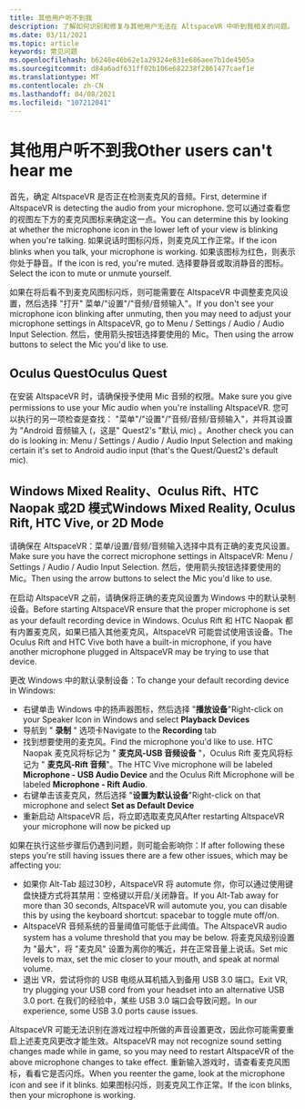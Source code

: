 ```yaml
---
title: 其他用户听不到我
description: 了解如何识别和修复与其他用户无法在 AltspaceVR 中听到我相关的问题。
ms.date: 03/11/2021
ms.topic: article
keywords: 常见问题
ms.openlocfilehash: b6248e46b62e1a29324e831e686aee7b1de4505a
ms.sourcegitcommit: d84a6adf631ff02b106e682238f2861477caef1e
ms.translationtype: MT
ms.contentlocale: zh-CN
ms.lasthandoff: 04/08/2021
ms.locfileid: "107212041"
---
```

# <a name="other-users-cant-hear-me"></a><span data-ttu-id="d7701-104">其他用户听不到我</span><span class="sxs-lookup"><span data-stu-id="d7701-104">Other users can't hear me</span></span>

<span data-ttu-id="d7701-105">首先，确定 AltspaceVR 是否正在检测麦克风的音频。</span><span class="sxs-lookup"><span data-stu-id="d7701-105">First, determine if AltspaceVR is detecting the audio from your microphone.</span></span> <span data-ttu-id="d7701-106">您可以通过查看您的视图左下方的麦克风图标来确定这一点。</span><span class="sxs-lookup"><span data-stu-id="d7701-106">You can determine this by looking at whether the microphone icon in the lower left of your view is blinking when you're talking.</span></span> <span data-ttu-id="d7701-107">如果说话时图标闪烁，则麦克风工作正常。</span><span class="sxs-lookup"><span data-stu-id="d7701-107">If the icon blinks when you talk, your microphone is working.</span></span> <span data-ttu-id="d7701-108">如果该图标为红色，则表示你处于静音。</span><span class="sxs-lookup"><span data-stu-id="d7701-108">If the icon is red, you're muted.</span></span> <span data-ttu-id="d7701-109">选择要静音或取消静音的图标。</span><span class="sxs-lookup"><span data-stu-id="d7701-109">Select the icon to mute or unmute yourself.</span></span>

<span data-ttu-id="d7701-110">如果在将后看不到麦克风图标闪烁，则可能需要在 AltspaceVR 中调整麦克风设置，然后选择 "打开" 菜单/"设置"/"音频/音频输入"。</span><span class="sxs-lookup"><span data-stu-id="d7701-110">If you don't see your microphone icon blinking after unmuting, then you may need to adjust your microphone settings in AltspaceVR, go to Menu / Settings / Audio / Audio Input Selection.</span></span> <span data-ttu-id="d7701-111">然后，使用箭头按钮选择要使用的 Mic。</span><span class="sxs-lookup"><span data-stu-id="d7701-111">Then using the arrow buttons to select the Mic you'd like to use.</span></span>
 
## <a name="oculus-quest"></a><span data-ttu-id="d7701-112">Oculus Quest</span><span class="sxs-lookup"><span data-stu-id="d7701-112">Oculus Quest</span></span> 

<span data-ttu-id="d7701-113">在安装 AltspaceVR 时，请确保授予使用 Mic 音频的权限。</span><span class="sxs-lookup"><span data-stu-id="d7701-113">Make sure you give permissions to use your Mic audio when you're installing AltspaceVR.</span></span> <span data-ttu-id="d7701-114">您可以执行的另一项检查是查找： "菜单"/"设置"/"音频/音频/音频输入"，并将其设置为 "Android 音频输入 (，这是" Quest2's "默认 mic) 。</span><span class="sxs-lookup"><span data-stu-id="d7701-114">Another check you can do is looking in: Menu / Settings / Audio / Audio Input Selection and making certain it's set to Android audio input (that's the Quest/Quest2's default mic).</span></span>
 
## <a name="windows-mixed-reality-oculus-rift-htc-vive-or-2d-mode"></a><span data-ttu-id="d7701-115">Windows Mixed Reality、Oculus Rift、HTC Naopak 或2D 模式</span><span class="sxs-lookup"><span data-stu-id="d7701-115">Windows Mixed Reality, Oculus Rift, HTC Vive, or 2D Mode</span></span>

<span data-ttu-id="d7701-116">请确保在 AltspaceVR：菜单/设置/音频/音频输入选择中具有正确的麦克风设置。</span><span class="sxs-lookup"><span data-stu-id="d7701-116">Make sure you have the correct microphone settings in AltspaceVR: Menu / Settings / Audio / Audio Input Selection.</span></span> <span data-ttu-id="d7701-117">然后，使用箭头按钮选择要使用的 Mic。</span><span class="sxs-lookup"><span data-stu-id="d7701-117">Then using the arrow buttons to select the Mic you'd like to use.</span></span>

<span data-ttu-id="d7701-118">在启动 AltspaceVR 之前，请确保将正确的麦克风设置为 Windows 中的默认录制设备。</span><span class="sxs-lookup"><span data-stu-id="d7701-118">Before starting AltspaceVR ensure that the proper microphone is set as your default recording device in Windows.</span></span> <span data-ttu-id="d7701-119">Oculus Rift 和 HTC Naopak 都有内置麦克风，如果已插入其他麦克风，AltspaceVR 可能尝试使用该设备。</span><span class="sxs-lookup"><span data-stu-id="d7701-119">The Oculus Rift and HTC Vive both have a built-in microphone, if you have another microphone plugged in AltspaceVR may be trying to use that device.</span></span>
 
<span data-ttu-id="d7701-120">更改 Windows 中的默认录制设备：</span><span class="sxs-lookup"><span data-stu-id="d7701-120">To change your default recording device in Windows:</span></span>
* <span data-ttu-id="d7701-121">右键单击 Windows 中的扬声器图标，然后选择 "**播放设备**"</span><span class="sxs-lookup"><span data-stu-id="d7701-121">Right-click on your Speaker Icon in Windows and select **Playback Devices**</span></span>
* <span data-ttu-id="d7701-122">导航到 " **录制** " 选项卡</span><span class="sxs-lookup"><span data-stu-id="d7701-122">Navigate to the **Recording** tab</span></span>
* <span data-ttu-id="d7701-123">找到想要使用的麦克风。</span><span class="sxs-lookup"><span data-stu-id="d7701-123">Find the microphone you'd like to use.</span></span> <span data-ttu-id="d7701-124">HTC Naopak 麦克风将标记为 " **麦克风-USB 音频设备** "，Oculus Rift 麦克风将标记为 " **麦克风-Rift 音频**"。</span><span class="sxs-lookup"><span data-stu-id="d7701-124">The HTC Vive microphone will be labeled **Microphone - USB Audio Device** and the Oculus Rift Microphone will be labeled **Microphone - Rift Audio**.</span></span>
* <span data-ttu-id="d7701-125">右键单击该麦克风，然后选择 "**设置为默认设备**"</span><span class="sxs-lookup"><span data-stu-id="d7701-125">Right-click on that microphone and select **Set as Default Device**</span></span>
* <span data-ttu-id="d7701-126">重新启动 AltspaceVR 后，将立即选取麦克风</span><span class="sxs-lookup"><span data-stu-id="d7701-126">After restarting AltspaceVR your microphone will now be picked up</span></span>
 
<span data-ttu-id="d7701-127">如果在执行这些步骤后仍遇到问题，则可能会影响你：</span><span class="sxs-lookup"><span data-stu-id="d7701-127">If after following these steps you're still having issues there are a few other issues, which may be affecting you:</span></span>
* <span data-ttu-id="d7701-128">如果你 Alt-Tab 超过30秒，AltspaceVR 将 automute 你，你可以通过使用键盘快捷方式将其禁用：空格键以开启/关闭静音。</span><span class="sxs-lookup"><span data-stu-id="d7701-128">If you Alt-Tab away for more than 30 seconds, AltspaceVR will automute you, you can disable this by using the keyboard shortcut: spacebar to toggle mute off/on.</span></span>
* <span data-ttu-id="d7701-129">AltspaceVR 音频系统的音量阈值可能低于此阈值。</span><span class="sxs-lookup"><span data-stu-id="d7701-129">The AltspaceVR audio system has a volume threshold that you may be below.</span></span> <span data-ttu-id="d7701-130">将麦克风级别设置为 "最大"，将 "麦克风" 设置为离你的嘴近，并在正常音量上说话。</span><span class="sxs-lookup"><span data-stu-id="d7701-130">Set mic levels to max, set the mic closer to your mouth, and speak at normal volume.</span></span>
* <span data-ttu-id="d7701-131">退出 VR，尝试将你的 USB 电缆从耳机插入到备用 USB 3.0 端口。</span><span class="sxs-lookup"><span data-stu-id="d7701-131">Exit VR, try plugging your USB cord from your headset into an alternative USB 3.0 port.</span></span> <span data-ttu-id="d7701-132">在我们的经验中，某些 USB 3.0 端口会导致问题。</span><span class="sxs-lookup"><span data-stu-id="d7701-132">In our experience, some USB 3.0 ports cause issues.</span></span>

<span data-ttu-id="d7701-133">AltspaceVR 可能无法识别在游戏过程中所做的声音设置更改，因此你可能需要重启上述麦克风更改才能生效。</span><span class="sxs-lookup"><span data-stu-id="d7701-133">AltspaceVR may not recognize sound setting changes made while in game, so you may need to restart AltspaceVR of the above microphone changes to take effect.</span></span>  <span data-ttu-id="d7701-134">重新输入游戏时，请查看麦克风图标，看看它是否闪烁。</span><span class="sxs-lookup"><span data-stu-id="d7701-134">When you reenter the game, look at the microphone icon and see if it blinks.</span></span> <span data-ttu-id="d7701-135">如果图标闪烁，则麦克风工作正常。</span><span class="sxs-lookup"><span data-stu-id="d7701-135">If the icon blinks, then your microphone is working.</span></span>